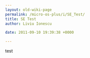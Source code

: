 ```yaml
---
layout: old-wiki-page
permalink: /micro-os-plus/i/SE_Test/
title: SE Test
author: Liviu Ionescu

date: 2011-09-10 19:39:38 +0000

---
```


test
